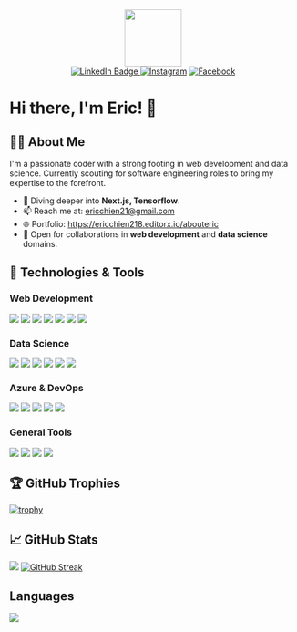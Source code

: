<div id="header" align="center">
  <img src="https://media.giphy.com/media/M9gbBd9nbDrOTu1Mqx/giphy.gif" width="100"/>
  <div id="badges">
  <a href="your-linkedin-URL">
    <img src="https://img.shields.io/badge/LinkedIn-blue?style=for-the-badge&logo=linkedin&logoColor=white" alt="LinkedIn Badge"/>
  </a>
<a href="LINK_TO_YOUR_INSTAGRAM_PROFILE"><img src="https://img.shields.io/badge/-Instagram-E4405F.svg?style=for-the-badge&logo=instagram&logoColor=white&color=E4405F" alt="Instagram"></a>
<a href="LINK_TO_YOUR_FACEBOOK_PROFILE"><img src="https://img.shields.io/badge/-Facebook-1877F2.svg?style=for-the-badge&logo=facebook&logoColor=white&color=1877F2" alt="Facebook"></a>

</div>
</div>

# Hi there, I'm Eric! 👋

## 🙋‍♂️ About Me
I'm a passionate coder with a strong footing in web development and data science. Currently scouting for software engineering roles to bring my expertise to the forefront.

- 🌱 Diving deeper into **Next.js, Tensorflow**.
- 📫 Reach me at: [ericchien21@gmail.com](mailto:ericchien21@gmail.com)
- 🌐 Portfolio: https://ericchien218.editorx.io/abouteric
- 🤝 Open for collaborations in **web development** and **data science** domains.

## 🔧 Technologies & Tools
### Web Development
![](https://img.shields.io/badge/HTML-E34F26?style=flat&logo=html5&logoColor=white)
![](https://img.shields.io/badge/CSS-1572B6?style=flat&logo=css3&logoColor=white)
![](https://img.shields.io/badge/JavaScript-F7DF1E?style=flat&logo=javascript&logoColor=black)
![](https://img.shields.io/badge/React-61DAFB?style=flat&logo=react&logoColor=black)
![](https://img.shields.io/badge/Django-092E20?style=flat&logo=django&logoColor=white)
![](https://img.shields.io/badge/Firebase-FFCA28?style=flat&logo=firebase&logoColor=black)
![](https://img.shields.io/badge/MUI-0081CB?style=flat&logo=material-ui&logoColor=white)

### Data Science
![](https://img.shields.io/badge/Python-3776AB?style=flat&logo=python&logoColor=white)
![](https://img.shields.io/badge/Tensorflow-FF6F00?style=flat&logo=tensorflow&logoColor=white)
![](https://img.shields.io/badge/NLP-FF9800?style=flat&logo=data&logoColor=white)  <!-- Note: Used a generic color since there's no standard NLP icon -->
![](https://img.shields.io/badge/ETL-0E76A8?style=flat&logo=data&logoColor=white) <!-- Note: Used a generic color since there's no standard ETL icon -->
![](https://img.shields.io/badge/SQL-4479A1?style=flat&logo=sql&logoColor=white) <!-- Note: Used a generic SQL badge -->
![](https://img.shields.io/badge/R-276DC3?style=flat&logo=r&logoColor=white)

### Azure & DevOps
![](https://img.shields.io/badge/DevOps-0078D7?style=flat&logo=azure-devops&logoColor=white)
![](https://img.shields.io/badge/CICD-00BFFF?style=flat&logo=azure-pipelines&logoColor=white) <!-- Used a light blue for CICD -->
![](https://img.shields.io/badge/Machine_Learning-00BCF2?style=flat&logo=azure-machine-learning&logoColor=white)
![](https://img.shields.io/badge/Cognitive_Service-0062AD?style=flat&logo=azure-cognitive-services&logoColor=white)
![](https://img.shields.io/badge/App_Service-00BFFF?style=flat&logo=azure-app-service&logoColor=white)

### General Tools
![](https://img.shields.io/badge/Git-F05032?style=flat&logo=git&logoColor=white)
![](https://img.shields.io/badge/GitHub-181717?style=flat&logo=github&logoColor=white)
![](https://img.shields.io/badge/Linux-FCC624?style=flat&logo=linux&logoColor=black)
![](https://img.shields.io/badge/Docker-2496ED?style=flat&logo=docker&logoColor=white)

## 🏆 GitHub Trophies
[![trophy](https://github-profile-trophy.vercel.app/?username=yourusername&theme=onedark)](https://github.com/ryo-ma/github-profile-trophy)

## 📈 GitHub Stats
![](http://github-profile-summary-cards.vercel.app/api/cards/profile-details?username=ShaoXiangChien&theme=default)
[![GitHub Streak](https://github-readme-streak-stats.herokuapp.com?user=ShaoXiangChien)](https://git.io/streak-stats)

## Languages
![](http://github-profile-summary-cards.vercel.app/api/cards/repos-per-language?username=ShaoXiangChien&theme=default)

